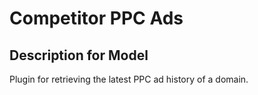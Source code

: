 # Competitor PPC Ads

## Description for Model

Plugin for retrieving the latest PPC ad history of a domain.

